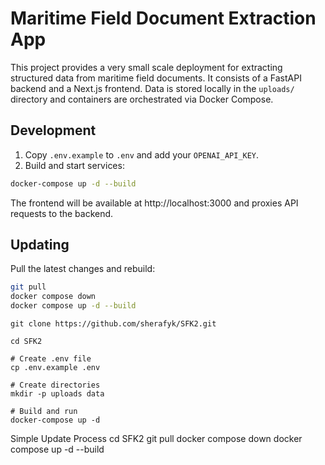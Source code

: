 # Maritime Field Document Extraction App

This project provides a very small scale deployment for extracting structured data from maritime field documents. It consists of a FastAPI backend and a Next.js frontend. Data is stored locally in the `uploads/` directory and containers are orchestrated via Docker Compose.

## Development

1. Copy `.env.example` to `.env` and add your `OPENAI_API_KEY`.
2. Build and start services:

```bash
docker-compose up -d --build
```

The frontend will be available at http://localhost:3000 and proxies API requests to the backend.

## Updating

Pull the latest changes and rebuild:

```bash
git pull
docker compose down
docker compose up -d --build
```



```
git clone https://github.com/sherafyk/SFK2.git
```
```
cd SFK2
```
```
# Create .env file
cp .env.example .env
```
```
# Create directories
mkdir -p uploads data
```
```
# Build and run
docker-compose up -d
```
Simple Update Process
cd SFK2
git pull
docker compose down
docker compose up -d --build
